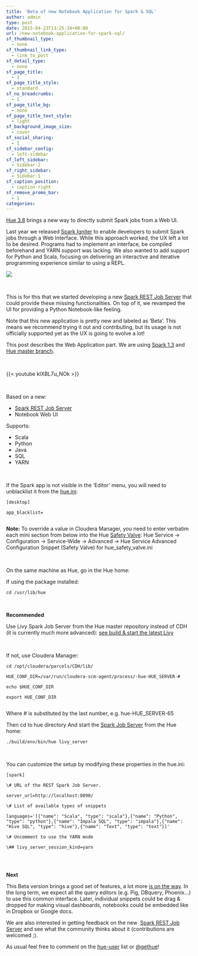 ```yaml
---
title: 'Beta of new Notebook Application for Spark & SQL'
author: admin
type: post
date: 2015-04-23T13:25:34+00:00
url: /new-notebook-application-for-spark-sql/
sf_thumbnail_type:
  - none
sf_thumbnail_link_type:
  - link_to_post
sf_detail_type:
  - none
sf_page_title:
  - 1
sf_page_title_style:
  - standard
sf_no_breadcrumbs:
  - 1
sf_page_title_bg:
  - none
sf_page_title_text_style:
  - light
sf_background_image_size:
  - cover
sf_social_sharing:
  - 1
sf_sidebar_config:
  - left-sidebar
sf_left_sidebar:
  - Sidebar-2
sf_right_sidebar:
  - Sidebar-1
sf_caption_position:
  - caption-right
sf_remove_promo_bar:
  - 1
categories:
---
```


[Hue 3.8][1] brings a new way to directly submit Spark jobs from a Web UI.

Last year we released [Spark Igniter][2] to enable developers to submit Spark jobs through a Web Interface. While this approach worked, the UX left a lot to be desired. Programs had to implement an interface, be compiled beforehand and YARN support was lacking. We also wanted to add support for Python and Scala, focusing on delivering an interactive and iterative programming experience similar to using a REPL.

[<img src="https://cdn.gethue.com/uploads/2015/04/notebook-1-1024x572.png"  />][3]

&nbsp;

This is for this that we started developing a new [Spark REST Job Server][4] that could provide these missing functionalities. On top of it, we revamped the UI for providing a Python Notebook-like feeling.

Note that this new application is pretty new and labeled as ‘Beta’. This means we recommend trying it out and contributing, but its usage is not officially supported yet as the UX is going to evolve a lot!

This post describes the Web Application part. We are using [Spark 1.3][5] and [Hue master branch][6].

&nbsp;

{{< youtube kIXBL7u_NOk >}}

&nbsp;

Based on a new:

- [Spark REST Job Server][4]
- Notebook Web UI

Supports:

- Scala
- Python
- Java
- SQL
- YARN

&nbsp;

If the Spark app is not visible in the ‘Editor’ menu, you will need to unblacklist it from the [hue.ini][7]:

<pre><code class="bash">[desktop]

app_blacklist=

</code></pre>

**Note:** To override a value in Cloudera Manager, you need to enter verbatim each mini section from below into the Hue [Safety Valve][8]: Hue Service → Configuration → Service-Wide → Advanced → Hue Service Advanced Configuration Snippet (Safety Valve) for hue_safety_valve.ini

&nbsp;

On the same machine as Hue, go in the Hue home:

If using the package installed:

<pre><code class="bash">cd /usr/lib/hue</code></pre>

&nbsp;

**Recommended**

Use Livy Spark Job Server from the Hue master repository instead of CDH (it is currently much more advanced): [see build & start the latest Livy][4]

&nbsp;

If not, use Cloudera Manager:

<pre><code class="bash">cd /opt/cloudera/parcels/CDH/lib/

HUE_CONF_DIR=/var/run/cloudera-scm-agent/process/-hue-HUE_SERVER-#

echo $HUE_CONF_DIR

export HUE_CONF_DIR

</code></pre>

<div>
  Where # is substituted by the last number, e.g. hue-HUE_SERVER-65
</div>

Then cd to hue directory And start the [Spark Job Server][4] from the Hue home:

<pre><code class="bash">./build/env/bin/hue livy_server</code></pre>

&nbsp;

You can customize the setup by modifying these properties in the hue.ini:

<pre><code class="bash">[spark]

\# URL of the REST Spark Job Server.

server_url=http://localhost:8090/

\# List of available types of snippets

languages='[{"name": "Scala", "type": "scala"},{"name": "Python", "type": "python"},{"name": "Impala SQL", "type": "impala"},{"name": "Hive SQL", "type": "hive"},{"name": "Text", "type": "text"}]'

\# Uncomment to use the YARN mode

\## livy_server_session_kind=yarn

</code></pre>

&nbsp;

**Next**

This Beta version brings a good set of features, a lot more [is on the way][9]. In the long term, we expect all the query editors (e.g. Pig, DBquery, Phoenix...) to use this common interface. Later, individual snippets could be drag & dropped for making visual dashboards, notebooks could be embedded like in Dropbox or Google docs.

We are also interested in getting feedback on the new  [Spark REST Job Server][4] and see what the community thinks about it (contributions are welcomed ;).

As usual feel free to comment on the [hue-user][10] list or [@gethue][11]!

[1]: https://gethue.com/hue-3-8-with-an-oozie-editor-revamp-better-performances-improved-spark-ui-is-out/
[2]: https://gethue.com/a-new-spark-web-ui-spark-app/
[3]: https://cdn.gethue.com/uploads/2015/04/notebook-1.png
[4]: https://github.com/cloudera/hue/tree/master/apps/spark/java#welcome-to-livy-the-rest-spark-server
[5]: https://spark.apache.org/releases/spark-release-1-3-0.html
[6]: https://github.com/cloudera/hue
[7]: https://gethue.com/how-to-configure-hue-in-your-hadoop-cluster/
[8]: http://www.cloudera.com/content/cloudera/en/documentation/cloudera-manager/v5-1-x/Cloudera-Manager-Managing-Clusters/cm5mc_config_snippet.html
[9]: https://issues.cloudera.org/browse/HUE-2637
[10]: http://groups.google.com/a/cloudera.org/group/hue-user
[11]: https://twitter.com/gethue
